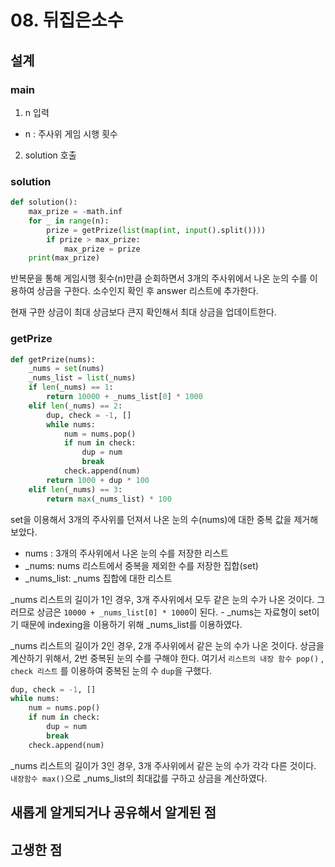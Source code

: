 # 08. 뒤집은소수


## 설계
### main
1. n 입력
- n : 주사위 게임 시행 횟수

2. solution 호출 

### solution
```python
def solution():
    max_prize = -math.inf
    for _ in range(n):
        prize = getPrize(list(map(int, input().split())))
        if prize > max_prize:
            max_prize = prize
    print(max_prize)
```
반복문을 통해 게임시행 횟수(n)만큼 순회하면서 3개의 주사위에서 나온 눈의 수를 이용하여 상금을 구한다. 소수인지 확인 후 answer 리스트에 추가한다.

현재 구한 상금이 최대 상금보다 큰지 확인해서 최대 상금을 업데이트한다.
    


### getPrize
```python
def getPrize(nums):
    _nums = set(nums)
    _nums_list = list(_nums)
    if len(_nums) == 1:
        return 10000 + _nums_list[0] * 1000
    elif len(_nums) == 2:
        dup, check = -1, []
        while nums:
            num = nums.pop()
            if num in check:
                dup = num
                break
            check.append(num)
        return 1000 + dup * 100
    elif len(_nums) == 3:
        return max(_nums_list) * 100
```

set을 이용해서 3개의 주사위를 던져서 나온 눈의 수(nums)에 대한 중복 값을 제거해보았다.

- nums : 3개의 주사위에서 나온 눈의 수를 저장한 리스트
- _nums: nums 리스트에서 중복을 제외한 수를 저장한 집합(set)
- _nums_list: _nums 집합에 대한 리스트

_nums 리스트의 길이가 1인 경우, 3개 주사위에서 모두 같은 눈의 수가 나온 것이다. 그러므로 상금은 `10000 + _nums_list[0] * 1000`이 된다.
    - _nums는 자료형이 set이기 때문에 indexing을 이용하기 위해 _nums_list를 이용하였다.

_nums 리스트의 길이가 2인 경우, 2개 주사위에서 같은 눈의 수가 나온 것이다. 상금을 계산하기 위해서, 2번 중복된 눈의 수를 구해야 한다. 여기서 `리스트의 내장 함수 pop()` , `check 리스트` 를 이용하여 중복된 눈의 수 `dup`을 구했다.

```python
dup, check = -1, []
while nums:
    num = nums.pop()
    if num in check:
        dup = num
        break
    check.append(num)
```

_nums 리스트의 길이가 3인 경우, 3개 주사위에서 같은 눈의 수가 각각 다른 것이다. `내장함수 max()`으로 _nums_list의 최대값를 구하고 상금을 계산하였다.

  
  
## 새롭게 알게되거나 공유해서 알게된 점


## 고생한 점
